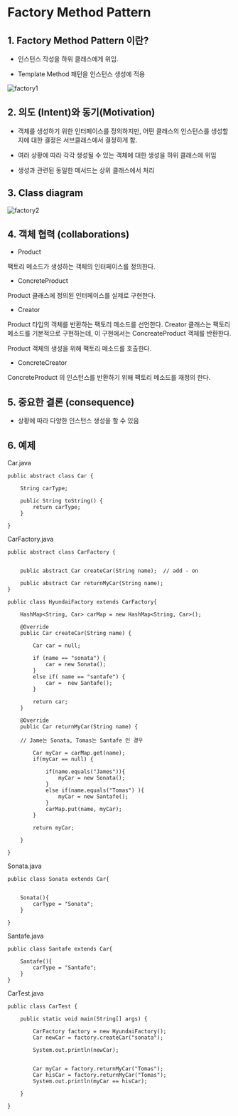 # Factory Method Pattern

## 1. Factory Method Pattern 이란?

- 인스턴스 작성을 하위 클래스에게 위임.

- Template Method 패턴을 인스턴스 생성에 적용

![factory1](https://user-images.githubusercontent.com/22589581/221406481-e675d72e-34ba-4a42-b980-69e11b0f722c.png)

## 2. 의도 (Intent)와 동기(Motivation)

- 객체를 생성하기 위한 인터페이스를 정의하지만, 어떤 클래스의 인스턴스를 생성할지에 대한 결정은 서브클래스에서 결정하게 함.

- 여러 상황에 따라 각각 생성될 수 있는 객체에 대한 생성을 하위 클래스에 위임

- 생성과 관련된 동일한 메서드는 상위 클래스에서 처리
    
## 3. Class diagram

![factory2](https://user-images.githubusercontent.com/22589581/221406486-389eaf52-1bb7-4cbe-86a6-ed05b464e7c4.png)

## 4. 객체 협력 (collaborations)

- Product

 팩토리 메소드가 생성하는 객체의 인터페이스를 정의한다.

- ConcreteProduct

 Product 클래스에 정의된 인터페이스를 실제로 구현한다.

- Creator

 Product 타입의 객체를 반환하는 팩토리 메소드를 선언한다. Creator 클래스는 팩토리 메소드를 기본적으로 구현하는데, 이 구현에서는 ConcreateProduct 객체를 반환한다. 

 Product 객체의 생성을 위해 팩토리 메소드를 호출한다.

- ConcreteCreator

ConcreteProduct 의 인스턴스를 반환하기 위해 팩토리 메소드를 재정의 한다.


## 5. 중요한 결론 (consequence)

- 상황에 따라 다양한 인스턴스 생성을 할 수 있음



## 6. 예제 

Car.java
```
public abstract class Car {
	
	String carType;
	
	public String toString() {
		return carType;
	}

}
```

CarFactory.java
```
public abstract class CarFactory {

	
	public abstract Car createCar(String name);  // add - on

	public abstract Car returnMyCar(String name);
}
```

```
public class HyundaiFactory extends CarFactory{

	HashMap<String, Car> carMap = new HashMap<String, Car>();
	
	@Override
	public Car createCar(String name) {

		Car car = null;
		
		if (name == "sonata") {
			car = new Sonata();
		}
		else if( name == "santafe") {
			car =  new Santafe();
		}
		
		return car;
	}
	
	@Override
	public Car returnMyCar(String name) {
		
	// Jame는 Sonata, Tomas는 Santafe 인 경우
		
		Car myCar = carMap.get(name);
		if(myCar == null) {
			
			if(name.equals("James")){
				myCar = new Sonata();
			}
			else if(name.equals("Tomas") ){
				myCar = new Santafe();
			}
			carMap.put(name, myCar);
		}
		
		return myCar;
		
	}

}
```

Sonata.java
```
public class Sonata extends Car{

	
	Sonata(){
		carType = "Sonata";
	}

}
```

Santafe.java
```
public class Santafe extends Car{

	Santafe(){
		carType = "Santafe";
	}
}
```

CarTest.java
```
public class CarTest {

	public static void main(String[] args) {

		CarFactory factory = new HyundaiFactory();
		Car newCar = factory.createCar("sonata");
		
		System.out.println(newCar);
		
		
		Car myCar = factory.returnMyCar("Tomas");
		Car hisCar = factory.returnMyCar("Tomas");
		System.out.println(myCar == hisCar);
				
	}

}
```
